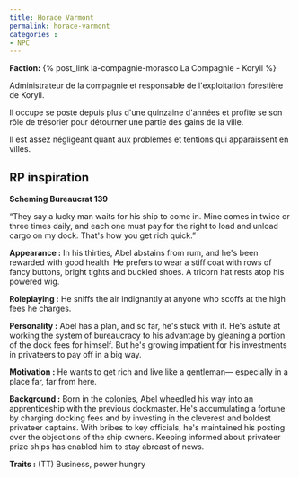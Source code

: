 ```yaml
---
title: Horace Varmont
permalink: horace-varmont
categories :
- NPC
---
```


**Faction:** {% post_link la-compagnie-morasco La Compagnie - Koryll %}

Administrateur de la compagnie et responsable de l'exploitation forestière de Koryll. 

Il occupe se poste depuis plus d'une quinzaine d'années et profite se son rôle de trésorier pour détourner une partie des gains de la ville.

Il est assez négligeant quant aux problèmes et tentions qui apparaissent en villes.

## RP inspiration

**Scheming Bureaucrat 139**

“They say a lucky man waits for his ship to come in. Mine comes in twice or three times daily, and each one must pay for the right to load and unload cargo on my dock. That's how you get rich quick.”

**Appearance :**  In his thirties, Abel abstains from rum, and he's been rewarded with good health. He prefers to wear a stiff coat with rows of fancy buttons, bright tights and buckled shoes. A tricorn hat rests atop his powered wig.

**Roleplaying :** He sniffs the air indignantly at anyone who scoffs at the high fees he charges. 

**Personality :** Abel has a plan, and so far, he's stuck with it. He's astute at working the system of bureaucracy to his advantage by gleaning a portion of the dock fees for himself. But he's growing impatient for his investments in privateers to pay off in a big way.

**Motivation :** He wants to get rich and live like a gentleman— especially in a place far, far from here.

**Background :** Born in the colonies, Abel wheedled his way into an apprenticeship with the previous dockmaster. He's accumulating a fortune by charging docking fees and by investing in the cleverest and boldest privateer captains. With bribes to key officials, he's maintained his posting over the objections of the ship owners. Keeping informed about privateer prize ships has enabled him to stay abreast of news.

**Traits :** (TT) Business, power hungry
